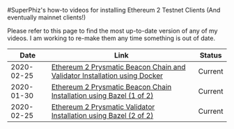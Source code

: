 #SuperPhiz's how-to videos for installing Ethereum 2 Testnet Clients (And eventually mainnet clients!)

Please refer to this page to find the most up-to-date version of any of my videos. I am working to re-make them any time something is out of date.

|Date|Link|Status|
|----|-----|-----|
|2020-02-25|[Ethereum 2 Prysmatic Beacon Chain and Validator Installation using Docker](https://www.youtube.com/watch?v=zN_tds2-vDk)|Current|
|2020-01-30|[Ethereum 2 Prysmatic Beacon Chain Installation using Bazel (1 of 2)](https://www.youtube.com/watch?v=7qqYHaN2CcY)|Current|
|2020-02-25|[Ethereum 2 Prysmatic Validator Installation using Bazel (2 of 2)](https://youtu.be/Eqrd729RwM8)|Current|
